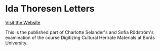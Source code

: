 # Ida Thoresen Letters

[Visit the Website](https://idathoresenletters.github.io/idathoresenletters/index.html)

This is the published part of Charlotte Selander's and Sofia Rödström's examination of the course Digitizing Cultural Herirate Materials at Borås University.
